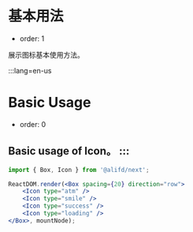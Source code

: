 # 基本用法

- order: 1

展示图标基本使用方法。

:::lang=en-us
# Basic Usage

- order: 0

Basic usage of Icon。
:::
---

````jsx
import { Box, Icon } from '@alifd/next';

ReactDOM.render(<Box spacing={20} direction="row">
    <Icon type="atm" />
    <Icon type="smile" />
    <Icon type="success" />
    <Icon type="loading" />
</Box>, mountNode);
````

